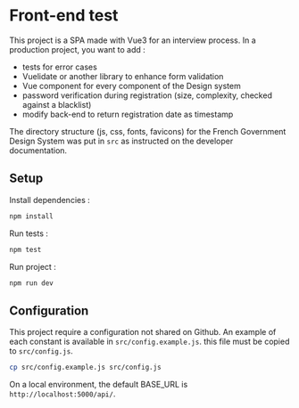 # Front-end test

This project is a SPA made with Vue3 for an interview process.
In a production project, you want to add :
- tests for error cases
- Vuelidate or another library to enhance form validation
- Vue component for every component of the Design system
- password verification during registration (size, complexity, checked against a blacklist)
- modify back-end to return registration date as timestamp

The directory structure (js, css, fonts, favicons) for the French Government Design System was put in `src` as instructed on the developer documentation.

## Setup

Install dependencies :
```sh
npm install
```

Run tests :
```sh
npm test
```

Run project :
```sh
npm run dev
```

## Configuration

This project require a configuration not shared on Github.
An example of each constant is available in `src/config.example.js`.
this file must be copied to `src/config.js`.

```sh
cp src/config.example.js src/config.js
```

On a local environment, the default BASE_URL is `http://localhost:5000/api/`.